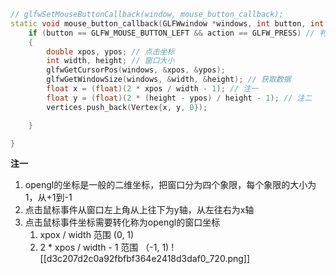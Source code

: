 ```c++
// glfwSetMouseButtonCallback(window, mouse_button_callback);
static void mouse_button_callback(GLFWwindow *windows, int button, int action, int mods) {
    if (button == GLFW_MOUSE_BUTTON_LEFT && action == GLFW_PRESS) // 判断当前是否为左键点击
    {
        double xpos, ypos; // 点击坐标
        int width, height; // 窗口大小
        glfwGetCursorPos(windows, &xpos, &ypos);
        glfwGetWindowSize(windows, &width, &height); // 获取数据
        float x = (float)(2 * xpos / width - 1); // 注一
        float y = (float)(2 * (height - ypos) / height - 1); // 注二
        vertices.push_back(Vertex{x, y, 0});

    }

}
```
**注一**  
1. opengl的坐标是一般的二维坐标，把窗口分为四个象限，每个象限的大小为1，从+1到-1
2. 点击鼠标事件从窗口左上角从上往下为y轴，从左往右为x轴
3. 点击鼠标事件坐标需要转化称为opengl的窗口坐标
	1. xpox / width  范围 (0, 1)
	2. 2 * xpos / width - 1 范围 （-1, 1)
![[d3c207d2c0a92fbfbf364e2418d3daf0_720.png]]
